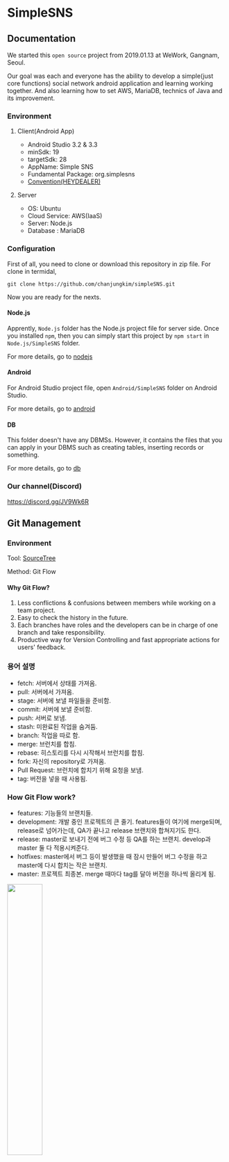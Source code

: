# SimpleSNS

## Documentation

We started this `open source` project from 2019.01.13 at WeWork, Gangnam, Seoul.

Our goal was each and everyone has the ability to develop a simple(just core functions) social network android application and learning working together.
And also learning how to set AWS, MariaDB, technics of Java and its improvement.	
	
### Environment ###

1. Client(Android App)
    - Android Studio 3.2 & 3.3
    - minSdk: 19
    - targetSdk: 28
    - AppName: Simple SNS
    - Fundamental Package: org.simplesns
    - [Convention(HEYDEALER)](https://github.com/PRNDcompany/android-style-guide)

2. Server
    - OS: Ubuntu
    - Cloud Service: AWS(IaaS)
    - Server: Node.js
    - Database : MariaDB 
    
### Configuration ###

First of all, you need to clone or download this repository in zip file.
For clone in termidal,

    git clone https://github.com/chanjungkim/simpleSNS.git

Now you are ready for the nexts.

#### Node.js ####

Apprently, `Node.js` folder has the Node.js project file for server side.
Once you installed `npm`, then you can simply start this project by `npm start` in `Node.js/SimpleSNS` folder.

For more details, go to [nodejs](./Node.js)

#### Android ####

For Android Studio project file, open `Android/SimpleSNS` folder on Android Studio.

For more details, go to [android](./Android)

#### DB ####
    
This folder doesn't have any DBMSs. However, it contains the files that you can apply in your DBMS such as creating tables, inserting records or something.

For more details, go to [db](./DB)

### Our channel(Discord) ###

https://discord.gg/JV9Wk6R

## Git Management

### Environment

Tool: [SourceTree](https://www.sourcetreeapp.com/)

Method: Git Flow

#### Why Git Flow?

1. Less conflictions & confusions between members while working on a team project.
2. Easy to check the history in the future.
3. Each branches have roles and the developers can be in charge of one branch and take responsibility.
4. Productive way for Version Controlling and fast appropriate actions for users' feedback.

### 용어 설명

- fetch: 서버에서 상태를 가져옴.
- pull: 서버에서 가져옴.
- stage: 서버에 보낼 파일들을 준비함.
- commit: 서버에 보낼 준비함.
- push: 서버로 보냄.
- stash: 미완료된 작업을 숨겨둠.
- branch: 작업을 따로 함.
- merge: 브런치를 합침.
- rebase: 히스토리를 다시 시작해서 브런치를 합침.
- fork: 자신의 repository로 가져옴.
- Pull Request: 브런치에 합치기 위해 요청을 보냄.
- tag: 버전을 넣을 때 사용됨.

### How Git Flow work?

- features: 기능들의 브랜치들.
- development: 개발 중인 프로젝트의 큰 줄기. features들이 여기에 merge되며, release로 넘어가는데, QA가 끝나고 release 브랜치와 합쳐지기도 한다.
- release: master로 보내기 전에 버그 수정 등 QA를 하는 브랜치. develop과 master 둘 다 적용시켜준다.
- hotfixes: master에서 버그 등이 발생했을 때 잠시 만들어 버그 수정을 하고 master에 다시 합치는 작은 브랜치.
- master: 프로젝트 최종본. merge 때마다 tag를 달아 버전을 하나씩 올리게 됨.

<image src="http://woowabros.github.io/img/2017-10-30/git-flow_overall_graph.png" style="width:40%; height:auto;"/>
